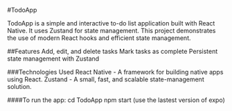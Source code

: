 #TodoApp

TodoApp is a simple and interactive to-do list application built with React Native. It uses Zustand for state management. This project demonstrates the use of modern React hooks and efficient state management.

##Features
Add, edit, and delete tasks
Mark tasks as complete
Persistent state management with Zustand


###Technologies Used
React Native - A framework for building native apps using React.
Zustand - A small, fast, and scalable state-management solution.

####To run the app:
cd TodoApp
npm start (use the lastest version of expo)
